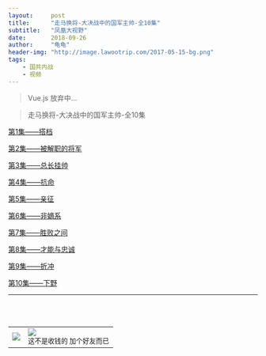 ```yaml
---
layout:     post
title:      "走马换将-大决战中的国军主帅-全10集"
subtitle:   "凤凰大视野"
date:       2018-09-26
author:     "龟龟"
header-img: "http://image.lawootrip.com/2017-05-15-bg.png"
tags:
    - 国共内战
    - 视频
---
```


>Vue.js 放弃中...

>走马换将-大决战中的国军主帅-全10集

[第1集——搭档](http://image.lawootrip.com/1-%E6%90%AD%E6%A1%A3-videoplayback.MP4)

[第2集——被解职的将军](http://image.lawootrip.com/2-%E8%A2%AB%E8%A7%A3%E8%81%8C%E7%9A%84%E5%90%8D%E5%B0%86-videoplayback.MP4)

[第3集——总长挂帅](http://image.lawootrip.com/3-%E6%80%BB%E9%95%BF%E6%8C%82%E5%B8%85-videoplayback.MP4)

[第4集——抗命](http://image.lawootrip.com/4-%E6%8A%97%E5%91%BD-videoplayback.MP4)

[第5集——亲征](http://image.lawootrip.com/5-%E4%BA%B2%E5%BE%81-videoplayback.MP4)

[第6集——非嫡系](http://image.lawootrip.com/6-%E9%9D%9E%E5%AB%A1%E7%B3%BB-videoplayback.MP4)

[第7集——胜败之间](http://image.lawootrip.com/7-%E8%83%9C%E8%B4%A5%E4%B9%8B%E9%97%B4-videoplayback.MP4)

[第8集——才能与忠诚](http://image.lawootrip.com/8-%E6%89%8D%E8%83%BD%E4%B8%8E%E5%BF%A0%E8%AF%9A-videoplayback.MP4)

[第9集——折冲](http://image.lawootrip.com/9-%E6%8A%98%E5%86%B2-videoplayback.MP4)

[第10集——下野](http://image.lawootrip.com/10-%E4%B8%8B%E9%87%8E-videoplayback.MP4)

<!-- <iframe 
    width="800" 
    height="450"
    src="http://image.lawootrip.com/2-%E8%A2%AB%E8%A7%A3%E8%81%8C%E7%9A%84%E5%90%8D%E5%B0%86-videoplayback.MP4"
    frameborder="0" 
    allowfullscreen>
</iframe> -->
----
<br />
<br />
<table>
<tr>
<td>
<img src="http://image.lawootrip.com/0%20%2837%29.gif"> </td>
<td>
<img src="http://image.lawootrip.com/1490924677.png"><div><small class="img-hint">这不是收钱的  加个好友而已</small></div></td>
</tr>
</table>
